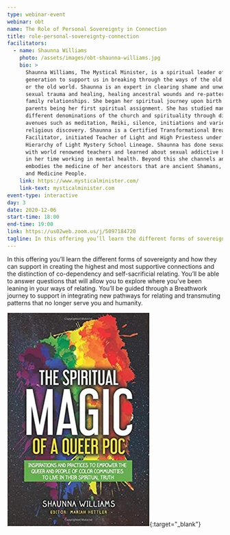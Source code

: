 ```yaml
---
type: webinar-event
webinar: obt
name: The Role of Personal Sovereignty in Connection
title: role-personal-sovereignty-connection
facilitators:
  - name: Shaunna Williams
    photo: /assets/images/obt-shaunna-williams.jpg
    bio: >
      Shaunna Williams, The Mystical Minister, is a spiritual leader of our
      generation to support us in breaking through the ways of the old paradigms
      or the old world. Shaunna is an expert in clearing shame and unworthiness,
      sexual trauma and healing, healing ancestral wounds and re-patterning
      family relationships. She began her spiritual journey upon birth with her
      parents being her first spiritual assignment. She has studied many
      different denominations of the church and spirituality through different
      avenues such as meditation, Reiki, silence, initiations and varied
      religious discovery. Shaunna is a Certified Transformational Breath ®
      Facilitator, initiated Teacher of Light and High Priestess under the
      Hierarchy of Light Mystery School Lineage. Shaunna has done sexual studies
      with world renowned teachers and learned about sexual addictive behaviors
      in her time working in mental health. Beyond this she channels and
      embodies the medicine of her ancestors that are ancient Shamans, Guardians
      and Medicine People.
    link: https://www.mysticalminister.com/
    link-text: mysticalminister.com
event-type: interactive
day: 3
date: 2020-12-06
start-time: 18:00
end-time: 19:00
link: https://us02web.zoom.us/j/5097184720
tagline: In this offering you’ll learn the different forms of sovereignty and how they can support in creating the highest and most supportive connections and the distinction of co-dependency and self-sacrificial relating. You’ll be able to answer questions that will allow you to explore where you’ve been leaning in your ways of relating. You’ll be guided through a Breathwork journey to support in integrating new pathways for relating and transmuting patterns that no longer serve you and humanity.
---
```


In this offering you’ll learn the different forms of sovereignty and how they can support in creating the highest and most supportive connections and the distinction of co-dependency and self-sacrificial relating. You’ll be able to answer questions that will allow you to explore where you’ve been leaning in your ways of relating. You’ll be guided through a Breathwork journey to support in integrating new pathways for relating and transmuting patterns that no longer serve you and humanity.

[![The Spiritual Magic of a Queer POC by Shaunna Williams](/assets/images/obt-book-the-spiritual-magic-of-a-queer-poc.jpg)](https://www.firestorm.coop/onebigtable){:target="_blank"}

